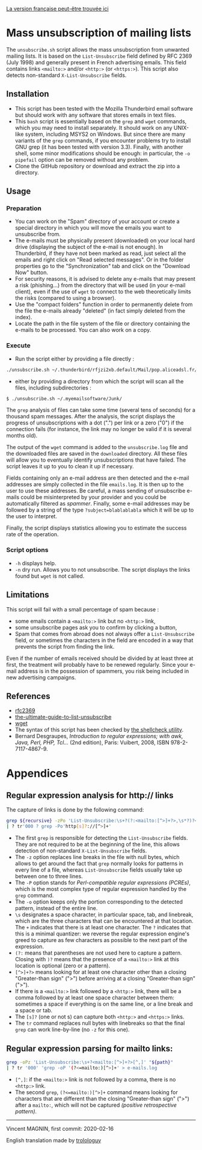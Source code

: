 [La version française peut-être trouvée ici](README.md)

# Mass unsubscription of mailing lists

The `unsubscribe.sh` script allows the mass unsubscription from unwanted mailing lists. It is based on the `List-Unsubscribe` field defined by RFC 2369 (July 1998) and generally present in French advertising emails. This field contains links `<mailto:>` and/or `<http:>` (or `<https:>`). This script also detects non-standard `X-List-Unsubscribe` fields.

## Installation

* This script has been tested with the Mozilla Thunderbird email software but should work with any software that stores emails in text files.
* This `bash` script is essentially based on the `grep` and `wget` commands, which you may need to install separately. It should work on any UNIX-like system, including MSYS2 on Windows. But since there are many variants of the `grep` commands, if you encounter problems try to install GNU grep (it has been tested with version 3.3). Finally, with another shell, some minor modifications should be enough: in particular, the `-o pipefail` option can be removed without any problem.
* Clone the GitHub repository or download and extract the zip into a directory.

## Usage

### Preparation

* You can work on the "Spam" directory of your account or create a special directory in which you will move the emails you want to unsubscribe from.
* The e-mails must be physically present (downloaded) on your local hard drive (displaying the subject of the e-mail is not enough). In Thunderbird, if they have not been marked as read, just select all the emails and right click on "Read selected messages". Or in the folder properties go to the "Synchronization" tab and click on the "Download Now" button.
* For security reasons, it is advised to delete any e-mails that may present a risk (phishing...) from the directory that will be used (in your e-mail client), even if the use of `wget` to connect to the web theoretically limits the risks (compared to using a browser).
* Use the "compact folders" function in order to permanently delete from the file the e-mails already "deleted" (in fact simply deleted from the index).
* Locate the path in the file system of the file or directory containing the e-mails to be processed. You can also work on a copy.

### Execute

* Run the script either by providing a file directly :

``` bash
./unsubscribe.sh ~/.thunderbird/rfjzi2xb.default/Mail/pop.aliceadsl.fr/Junk
```
* either by providing a directory from which the script will scan all the files, including subdirectories :

``` bash
$ ./unsubscribe.sh ~/.myemailsoftware/Junk/
```

The `grep` analysis of files can take some time (several tens of seconds) for a thousand spam messages. After the analysis, the script displays the progress of unsubscriptions with a dot (".") per link or a zero ("0") if the connection fails (for instance, the link may no longer be valid if it is several months old).

The output of the `wget` command is added to the `unsubscribe.log` file and the downloaded files are saved in the `downloaded` directory. All these files will allow you to eventually identify unsubscriptions that have failed. The script leaves it up to you to clean it up if necessary.

Fields containing only an e-mail address are then detected and the e-mail addresses are simply collected in the file `emails.log`. It is then up to the user to use these addresses. Be careful, a mass sending of unsubscribe e-mails could be misinterpreted by your provider and you could be automatically filtered as *spammer*. Finally, some e-mail addresses may be followed by a string of the type `?subject=blablablabla` which it will be up to the user to interpret.

Finally, the script displays statistics allowing you to estimate the success rate of the operation. 

### Script options

* `-h` displays help.
* `-n` dry run. Allows you to not unsubscribe. The script displays the links found but `wget` is not called.

## Limitations

This script will fail with a small percentage of spam because :

* some emails contain a `<mailto:>` link but no `<http:>` link,  
* some unsubscribe pages ask you to confirm by clicking a button,
* Spam that comes from abroad does not always offer a `List-Unsubscribe` field, or sometimes the characters in the field are encoded in a way that prevents the script from finding the link.

Even if the number of emails received should be divided by at least three at first, the treatment will probably have to be renewed regularly. Since your e-mail address is in the possession of spammers, you risk being included in new advertising campaigns.

## References
* [rfc2369](https://www.rfc-editor.org/info/rfc2369)
* [the-ultimate-guide-to-list-unsubscribe](https://litmus.com/blog/the-ultimate-guide-to-list-unsubscribe)
* [wget](https://www.gnu.org/software/wget/)
* The syntax of this script has been checked by [the shellcheck utility](https://www.shellcheck.net/). 
* Bernard Desgraupes, *Introduction to regular expressions; with awk, Java, Perl, PHP, Tcl...* (2nd edition), Paris: Vuibert, 2008, ISBN 978-2-7117-4867-9.
 

# Appendices

## Regular expression analysis for http:// links

The capture of links is done by the following command:

``` bash
grep ${recursive} -zPo 'List-Unsubscribe:\s+?(?:<mailto:[^>]+?>,\s*?)?<http[s]?://[^>]+?>' "${path}" 
| ? tr'000 ? grep -Po'http[s]?://[^>]+'
```

* The first `grep` is responsible for detecting the `List-Unsubscribe` fields. They are not required to be at the beginning of the line, this allows detection of non-standard `X-List-Unsubscribe` fields.
* The `-z` option replaces line breaks in the file with null bytes, which allows to get around the fact that `grep` normally looks for patterns in every line of a file, whereas `List-Unsubscribe` fields usually take up between one to three lines.
* The `-P` option stands for *Perl-compatible regular expressions (PCREs)*, which is the most complex type of regular expression handled by the `grep` command.
* The `-o` option keeps only the portion corresponding to the detected pattern, instead of the entire line.
* `\s` designates a space character, in particular space, tab, and linebreak, which are the three characters that can be encountered at that location. The `+` indicates that there is at least one character. The `?` indicates that this is a minimal quantizer: we reverse the regular expression engine's greed to capture as few characters as possible to the next part of the expression.
* `(?:` means that parentheses are not used here to capture a pattern. Closing with `)?` means that the presence of a `<mailto:>` link at this location is optional (zero or a pattern).
* `[^>]+?>` means looking for at least one character other than a closing "Greater-than sign" (">") before arriving at a closing "Greater-than sign" (">").
* If there is a `<mailto:>` link followed by a `<http:>` link, there will be a comma followed by at least one space character between them: sometimes a space if everything is on the same line, or a line break and a space or tab.
* The `[s]?` (one or not s) can capture both `<http:>` and `<https:>` links.
* The `tr` command replaces null bytes with linebreaks so that the final `grep` can work line-by-line (no `-z` for this one). 

## Regular expression parsing for mailto links:

``` bash
grep -oPz 'List-Unsubscribe:\s+?<mailto:[^>]+?>[^,]' "${path}" 
| ? tr '000' 'grep -oP '(?<=mailto:)[^>]+' > e-mails.log
```

* `[^,]`: if the `<mailto:>` link is not followed by a comma, there is no `<http:>` link.
* The second `grep`, `(?<=mailto:)[^>]+` command means looking for characters that are different than the closing "Greater-than sign" (">") after a `mailto:`, which will not be captured *(positive retrospective pattern).*


-----

Vincent MAGNIN, first commit: 2020-02-16

English translation made by [trolologuy](https://github.com/trolologuy)
